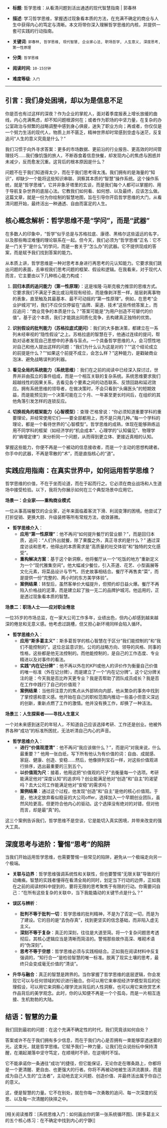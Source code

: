 - **标题**: 哲学思维：从看清问题到活出通透的现代智慧指南 | 郭春林
- **描述**: 学习哲学思维，掌握透过现象看本质的方法，在充满不确定的商业与人生中获得内心的笃定与清晰。本文将带你深入理解哲学思维的内核，并提供一套可实践的行动指南。
- **关键词**: `郭春林, 哲学思维, 现代智慧, 企业家心法, 职场哲学, 人生意义, 深度思考, 第一性原理`

- **分类**: `哲学思维`
- **阅读时间**: `10-15分钟`
- **难度等级**: `入门`

---

## 引言：我们身处困境，却以为是信息不足

你是否也有过这样的深夜？作为企业的掌舵人，面对着季度报表上增长放缓的曲线，内心充满焦虑，却不知问题根源何在；或者作为职场的中坚力量，在复杂的办公室政治与频繁的战略调整中感到身心俱疲，迷失了职业方向；再或者，你仅仅是一个努力生活的现代人，物质上并不匮乏，精神世界却时常感到空虚与迷茫，反复追问“人生的意义究竟是什么？”

我们习惯于向外寻求答案：更多的市场数据、更前沿的行业报告、更高效的时间管理技巧……我们像饥饿的旅人，不断吞食着信息快餐，却发现内心的焦虑与困惑并未减少，反而愈发沉重。这背后的根本原因是什么？

问题不在于我们知道得太少，而在于我们思考得太浅。我们拥有的是海量的“知识”，却缺少一个能将这些知识串联、洞察其本质的“智慧”操作系统。这个操作系统，就是“哲学思维”。它并非象牙塔里的玄谈，而是我们每个人都可以掌握的、用于导航复杂世界的底层心法。它教我们如何看、如何想、以及最终，应该怎么做。这篇文章，就是一份为你绘制的智慧地图，旨在引导你开启哲学思维的大门，从看清问题开始，最终活出一种通透、自由而富足的人生。

## 核心概念解析：哲学思维不是“学问”，而是“武器”

在多数人的印象中，“哲学”似乎总是与苏格拉底、康德、黑格尔这些遥远的名字，以及那些晦涩难懂的理论联系在一起。但今天，我们必须为“哲学思维”正名：它不是一门关于“是什么”的学问，而是一套关于“怎么办”的武器。它不提供现成的答案，而是赋予我们找到答案的能力。

从本质上讲，哲学思维是一种对思考本身进行再思考的元认知能力。它要求我们跳出问题的表面，去审视我们思考问题的框架、假设和逻辑。在我看来，对于现代人而言，它主要由以下几种核心能力构成：

1.  **回归本质的追问能力（第一性原理）**：这是埃隆·马斯克极力推崇的思维方式。它要求我们不满足于类比或沿用现有经验，而是像剥洋葱一样，层层剥离事物的表象，直至触及其最基本、最不可动摇的“第一性原理”。例如，在思考“企业护城河”时，我们不应仅仅停留在“品牌、渠道、技术”这些传统答案上，而应追问：“商业竞争的本质是什么？”答案可能是“为用户创造不可替代的价值”。基于这个本质，我们才能跳出同质化竞争，去构建真正独特的优势。

2.  **识别假设的批判能力（苏格拉底式提问）**：我们的大多数决策，都建立在一系列未经审视的“隐性假设”之上。苏格拉底的智慧在于，他通过连续的提问，帮助对话者发现自己思想中的矛盾与盲点。一个具备哲学思维的人，会习惯性地对自己和他人提出这样的问题：“我们为什么认为这是对的？”“这个结论成立的前提是什么？”“如果这个前提不成立，会怎么样？”这种能力，是戳破商业泡沫、避免战略误判的利器。

3.  **看见全局的系统能力（系统思维）**：我们在之前的阅读中已经深入探讨过，世界并非由孤立的事件组成，而是一个相互关联的复杂系统。系统思维要求我们超越线性的因果关系，去看见各个要素之间的动态联系、反馈回路和延迟效应。拥有系统思维的领导者，在做决策时，不会只看到“头痛医头”的短期效益，而是能预见到一个决策可能在三个月、一年甚至更长时间后，在组织的其他角落引发怎样的连锁反应。

4.  **切换视角的框架能力（心智模型）**：查理·芒格曾说：“你必须知道重要学科的重要理论，并经常使用它们——要全部都用上，而不是只用几种。”每一个学科的理论，都是一个看待世界的“心智模型”。哲学思维的成熟，体现在能够熟练运用不同学科的框架（如经济学的“机会成本”、心理学的“认知偏见”、物理学的“熵增定律”）来分析同一个问题，从而得到更立体、更接近真相的认知。

掌握这些能力，你便不再是一个被动的信息接收者，而是一个主动的思想构建者。你手中的武器，不再是零散的“术”，而是直指核心的“道”。

## 实践应用指南：在真实世界中，如何运用哲学思维？

哲学思维的价值，不在于坐而论道，而在于起而行之。它必须在商业战场和人生道场中接受检验。以下，我将为你展示如何在三个典型场景中应用它。

**场景一：企业家——重构商业模式**

一位从事高端餐饮的企业家，近年来面临着客流下滑、利润变薄的困境。他尝试了打折促销、更换大厨、升级装修等所有常规方法，收效甚微。

*   **哲学思维介入**：
    *   **应用“第一性原理”**：他不再问“如何提升餐厅的营业额？”，而是回归本质，追问：“人们外出就餐，除了果腹之外，真正寻求的是什么？” 通过深度访谈和思考，他得出的本质需求是“高质量的社交体验”和“独特的文化感受”。
    *   **重构解决方案**：基于这个新洞察，他将餐厅从一个“吃饭的地方”重新定义为一个“现代雅集空间”。他大幅减少餐位，引入茶道、花艺、小型画展等文化元素，将菜品设计与节气、历史故事相结合。餐厅不再售卖“菜”，而是提供一份“完整的、两小时的东方美学体验”。
    *   **案例结果**：转型后，虽然客单价大幅提升，但预约却日益火爆。餐厅不再陷入价格战的泥潭，而是建立起了独一无二的品牌护城河。他运用的，正是透过现象看本质的智慧。

**场景二：职场人士——应对职业倦怠**

一位35岁的市场总监，在一家大公司工作多年，业绩出色，但内心却感到越来越深的倦怠和无意义感。他考虑过跳槽，但又担心新环境同样会陷入循环。

*   **哲学思维介入**：
    *   **应用“斯多葛主义”**：斯多葛哲学的核心智慧在于区分“我们能控制的”和“我们不能控制的”。这位总监意识到，公司的战略方向、领导的风格、同事的性格，这些都是他无法控制的。而他能控制的，是自己的工作态度、专业精进以及对事件的看法。
    *   **实践“内在记分牌”**：他不再以外在的KPI或他人的评价作为衡量自己价值的唯一标准（外在记分牌），而是建立了一个“内在记分牌”。这个记分牌关注的是：今天我是否比昨天更专业？我是否帮助了团队成员成长？我是否在工作中践行了自己的价值观？
    *   **案例结果**：当他将注意力的焦点从外部转向内部，他从繁杂的事务中找到了掌控感和意义感。他开始在自己的职权范围内推动一些虽小但意义深远的创新，重新点燃了工作的激情。他并没有换工作，却换了一种活法。

**场景三：人生探索者——寻找人生意义**

一个对未来感到迷茫的年轻人，不知道自己应该选择考研、工作还是创业。他被外界各种“成功”的标准所困扰，无法听清自己内心的声音。

*   **哲学思维介入**：
    *   **进行“价值观澄清”**：他不再问“我应该做什么？”，而是问“对我来说，什么最重要？” 他用一张白纸，写下所有他认为有价值的词：自由、成就感、家庭、健康、创造、安稳……然后，他像排列宝石一样，对这些价值观进行排序，选出最重要的三到五个。
    *   **以价值观为尺**：接着，他用这把“价值观的尺子”去衡量每一个选项。考研能满足他对“深度认知”的追求吗？创业能满足他对“创造”和“自主”的渴望吗？去大公司工作能满足他对“安稳”的需求吗？
    *   **案例结果**：通过这个过程，他发现“创造”和“自主”是他的核心价值观。于是，他决定放弃看似稳妥的大公司offer，选择加入一个早期创业团队，虽然风险更高，但更符合他内心的驱动。这个选择没有绝对的对错，但对他而言，却是最“真”的。

这三个案例告诉我们，哲学思维不是空谈，它是能切入真实困境，并带来改变的强大工具。

## 深度思考与进阶：警惕“思考”的陷阱

当我们开始运用哲学思维，也需要警惕一些常见的陷阱，避免从一个极端走向另一个极端。

*   **关联与边界**：哲学思维强调系统性和关联性，但也要警惕“无限关联”导致的行动瘫痪。智慧的实践者懂得在看清全局的同时，划定当下行动的边界，正如我在之前的阅读材料中提到的，要将无限的思考聚焦于有限的行动。你需要问自己：“在所有这些复杂的关联中，当下我能撬动的关键节点是什么？”

*   **误区与辨析**：
    *   **批判不等于批判一切**：哲学思维的批判精神，不是为了否定一切，而是为了建设。它的目的是“去伪存真”，找到更坚实的信念基础，而非陷入虚无主义。
    *   **深刻不等于复杂**：真正的深刻，往往是大道至简。将一个复杂问题思考透彻后，其核心逻辑应当是清晰而简洁的。警惕那些故作高深、堆砌术语的“伪深刻”。
    *   **思考不等于空想**：哲学思维必须与实践相结合。正如我在阅读材料中反复强调的，“知行合一”是检验智慧的唯一标准。脱离了现实土壤的思考，最终只会变成毫无价值的“清谈”。

*   **升华与融合**：真正的智慧是跨界的。当你掌握了哲学思维的底层逻辑，你会发现它可以与任何领域的知识进行融合。你可以用它来审视经济学模型背后的伦理假设，可以用它来洞察心理学流派背后的人性洞察，也可以用它来欣赏艺术作品背后的美学观念。此时，你的认知便不再是一个个孤岛，而是一片相互连接、生机勃勃的大陆。

## 结语：智慧的力量

我们回到最初的问题：在这个充满不确定性的时代，我们究竟该如何自处？

答案或许不在于我们拥有多少信息，而在于我们内心是否拥有一束能够穿透迷雾的光。这束光，就是哲学思维。它赋予我们一种力量，让我们在众说纷纭中保持清醒，在潮起潮落中坚守笃定，在顺境时不骄，在逆境时不馁。

它不能承诺你一条通往“成功”的捷径，但它能保证，无论你走在哪条路上，你都将是一个更清醒、更自由、也更强大的行者。你将不再被动地被生活洪流裹挟，而是成为自己人生的“立法者”，主动地去定义问题、创造价值、并最终活出属于你自己的意义。

这，便是智慧的力量。它不在别处，就在你每一次勇敢的追问、每一次深度的反思、以及每一次清醒的抉择之中。

---
[相关阅读推荐：[系统思维入门：如何画出你的第一张系统循环图]、[斯多葛主义的五个核心练习：在不确定中找到内心的宁静]]
